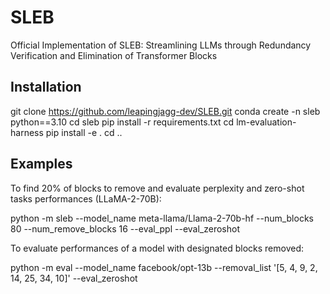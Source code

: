 # SLEB
Official Implementation of SLEB: Streamlining LLMs through Redundancy Verification and  Elimination of Transformer Blocks

## Installation

  git clone https://github.com/leapingjagg-dev/SLEB.git
  conda create -n sleb python==3.10
  cd sleb
  pip install -r requirements.txt
  cd lm-evaluation-harness
  pip install -e .
  cd ..

## Examples

To find 20% of blocks to remove and evaluate perplexity and zero-shot tasks performances (LLaMA-2-70B):

  python -m sleb --model_name meta-llama/Llama-2-70b-hf --num_blocks 80 --num_remove_blocks 16 --eval_ppl --eval_zeroshot

To evaluate performances of a model with designated blocks removed:

  python -m eval --model_name facebook/opt-13b --removal_list '[5, 4, 9, 2, 14, 25, 34, 10]' --eval_zeroshot


